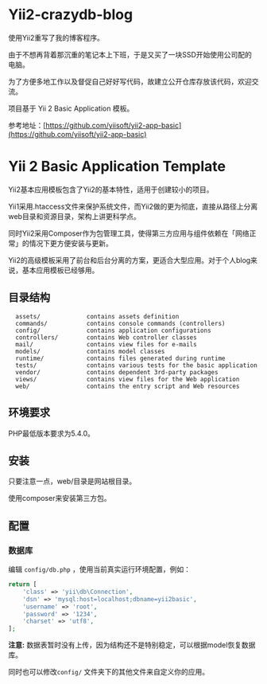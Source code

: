 Yii2-crazydb-blog
=================

使用Yii2重写了我的博客程序。

由于不想再背着那沉重的笔记本上下班，于是又买了一块SSD开始使用公司配的电脑。

为了方便多地工作以及督促自己好好写代码，故建立公开仓库存放该代码，欢迎交流。

项目基于 Yii 2 Basic Application 模板。

参考地址：[https://github.com/yiisoft/yii2-app-basic](https://github.com/yiisoft/yii2-app-basic)

Yii 2 Basic Application Template
================================

Yii2基本应用模板包含了Yii2的基本特性，适用于创建较小的项目。

Yii1采用.htaccess文件来保护系统文件，而Yii2做的更为彻底，直接从路径上分离web目录和资源目录，架构上讲更科学点。

同时Yii2采用Composer作为包管理工具，使得第三方应用与组件依赖在「网络正常」的情况下更方便安装与更新。

Yii2的高级模板采用了前台和后台分离的方案，更适合大型应用。对于个人blog来说，基本应用模板已经够用。


目录结构
-------------------

      assets/             contains assets definition
      commands/           contains console commands (controllers)
      config/             contains application configurations
      controllers/        contains Web controller classes
      mail/               contains view files for e-mails
      models/             contains model classes
      runtime/            contains files generated during runtime
      tests/              contains various tests for the basic application
      vendor/             contains dependent 3rd-party packages
      views/              contains view files for the Web application
      web/                contains the entry script and Web resources



环境要求
------------

PHP最低版本要求为5.4.0。


安装
------------

只要注意一点，web/目录是网站根目录。

使用composer来安装第三方包。

配置
-------------

### 数据库

编辑 `config/db.php` ，使用当前真实运行环境配置，例如：

```php
return [
    'class' => 'yii\db\Connection',
    'dsn' => 'mysql:host=localhost;dbname=yii2basic',
    'username' => 'root',
    'password' => '1234',
    'charset' => 'utf8',
];
```

**注意:** 数据表暂时没有上传，因为结构还不是特别稳定，可以根据model恢复数据库。

同时也可以修改`config/` 文件夹下的其他文件来自定义你的应用。